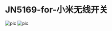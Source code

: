 # JN5169-for-小米无线开关

![pic](https://am.zdmimg.com/201603/10/56e1344deed61.jpg_e600.jpg)
![pic](https://am.zdmimg.com/201609/25/57e74c058d09f.jpg_e600.jpg)
